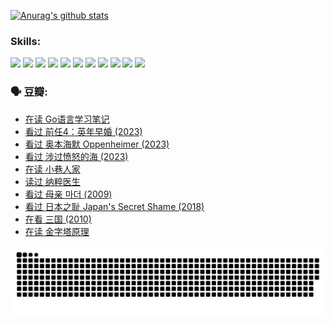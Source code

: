 
[![Anurag's github stats](https://github-readme-stats.vercel.app/api?username=w940853815)](https://github.com/anuraghazra/github-readme-stats)

### Skills:

<code><img height="32" src="https://cdn.jsdelivr.net/npm/simple-icons@v5/icons/python.svg"></code>
<code><img height="32" src="https://cdn.jsdelivr.net/npm/simple-icons@v5/icons/javascript.svg"></code>
<code><img height="32" src="https://cdn.jsdelivr.net/npm/simple-icons@v5/icons/django.svg"></code>
<code><img height="32" src="https://cdn.jsdelivr.net/npm/simple-icons@v5/icons/flask.svg"></code>
<code><img height="32" src="https://cdn.jsdelivr.net/npm/simple-icons@v5/icons/vuetify.svg"></code>
<code><img height="32" src="https://cdn.jsdelivr.net/npm/simple-icons@v5/icons/git.svg"></code>
<code><img height="32" src="https://cdn.jsdelivr.net/npm/simple-icons@v5/icons/docker.svg"></code>
<code><img height="32" src="https://cdn.jsdelivr.net/npm/simple-icons@v5/icons/postgresql.svg"></code>
<code><img height="32" src="https://cdn.jsdelivr.net/npm/simple-icons@v5/icons/elasticsearch.svg"></code>
<code><img height="32" src="https://cdn.jsdelivr.net/npm/simple-icons@v5/icons/macos.svg"></code>
<code><img height="32" src="https://cdn.jsdelivr.net/npm/simple-icons@v5/icons/linux.svg"></code>

### 🗣 豆瓣:

<!-- DOUBAN-ACTIVITIES:START -->
- [在读 Go语言学习笔记](https://www.douban.com/people/136069238/status/4459852901/?_i=02635244)
- [看过 前任4：英年早婚‎ (2023)](https://www.douban.com/people/136069238/status/4458320768/?_i=02635244)
- [看过 奥本海默 Oppenheimer‎ (2023)](https://www.douban.com/people/136069238/status/4454740976/?_i=02635244)
- [看过 涉过愤怒的海‎ (2023)](https://www.douban.com/people/136069238/status/4449502811/?_i=02635244)
- [在读 小巷人家](https://www.douban.com/people/136069238/status/4445749134/?_i=02635244)
- [读过 纳粹医生](https://www.douban.com/people/136069238/status/4445748598/?_i=02635245)
- [看过 母亲 마더‎ (2009)](https://www.douban.com/people/136069238/status/4442102172/?_i=02635245)
- [看过 日本之耻 Japan's Secret Shame‎ (2018)](https://www.douban.com/people/136069238/status/4431579101/?_i=02635245)
- [在看 三国‎ (2010)](https://www.douban.com/people/136069238/status/4430559482/?_i=02635245)
- [在读 金字塔原理](https://www.douban.com/people/136069238/status/4424812753/?_i=02635245)
<!-- DOUBAN-ACTIVITIES:END -->


![Snake animation](https://raw.githubusercontent.com/w940853815/w940853815/output/github-contribution-grid-snake.svg)

<!--
**w940853815/w940853815** is a ✨ _special_ ✨ repository because its `README.md` (this file) appears on your GitHub profile.

Here are some ideas to get you started:

- 🔭 I’m currently working on ...
- 🌱 I’m currently learning ...
- 👯 I’m looking to collaborate on ...
- 🤔 I’m looking for help with ...
- 💬 Ask me about ...
- 📫 How to reach me: ...
- 😄 Pronouns: ...
- ⚡ Fun fact: ...
-->
